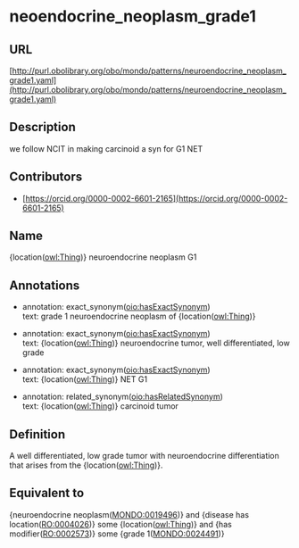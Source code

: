 # neoendocrine_neoplasm_grade1 
## URL 

[http://purl.obolibrary.org/obo/mondo/patterns/neuroendocrine_neoplasm_grade1.yaml](http://purl.obolibrary.org/obo/mondo/patterns/neuroendocrine_neoplasm_grade1.yaml)
## Description 

we follow NCIT in making carcinoid a syn for G1 NET
## Contributors 
* [https://orcid.org/0000-0002-6601-2165](https://orcid.org/0000-0002-6601-2165) 
## Name 

{location\([owl:Thing](http://www.w3.org/2002/07/owl#Thing)\)} neuroendocrine neoplasm G1

## Annotations 

* annotation: exact_synonym\([oio:hasExactSynonym](http://purl.obolibrary.org/obo/oio_hasExactSynonym)\)  
text: grade 1 neuroendocrine neoplasm of {location\([owl:Thing](http://www.w3.org/2002/07/owl#Thing)\)}

* annotation: exact_synonym\([oio:hasExactSynonym](http://purl.obolibrary.org/obo/oio_hasExactSynonym)\)  
text: {location\([owl:Thing](http://www.w3.org/2002/07/owl#Thing)\)} neuroendocrine tumor, well differentiated, low grade

* annotation: exact_synonym\([oio:hasExactSynonym](http://purl.obolibrary.org/obo/oio_hasExactSynonym)\)  
text: {location\([owl:Thing](http://www.w3.org/2002/07/owl#Thing)\)} NET G1

* annotation: related_synonym\([oio:hasRelatedSynonym](http://purl.obolibrary.org/obo/oio_hasRelatedSynonym)\)  
text: {location\([owl:Thing](http://www.w3.org/2002/07/owl#Thing)\)} carcinoid tumor

## Definition 

A well differentiated, low grade tumor with neuroendocrine differentiation that arises from the {location\([owl:Thing](http://www.w3.org/2002/07/owl#Thing)\)}.

## Equivalent to 

{neuroendocrine neoplasm\([MONDO:0019496](http://purl.obolibrary.org/obo/MONDO_0019496)\)} and {disease has location\([RO:0004026](http://purl.obolibrary.org/obo/RO_0004026)\)} some {location\([owl:Thing](http://www.w3.org/2002/07/owl#Thing)\)} and {has modifier\([RO:0002573](http://purl.obolibrary.org/obo/RO_0002573)\)} some {grade 1\([MONDO:0024491](http://purl.obolibrary.org/obo/MONDO_0024491)\)}

